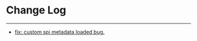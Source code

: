 # Change Log
---

- [fix: custom spi metadata loaded bug.](https://github.com/Tencent/spring-cloud-tencent/pull/972)
